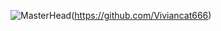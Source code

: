 ![MasterHead](https://cdn.discordapp.com/attachments/343810753976991744/1153383419779227688/IMG_0076.png)(https://github.com/Viviancat666)
